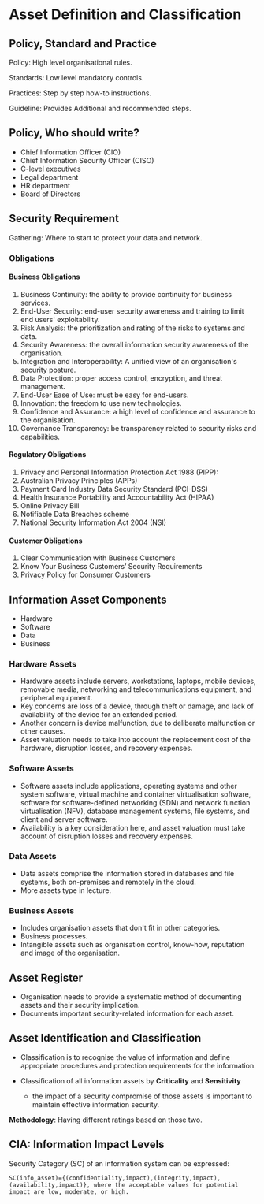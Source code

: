 # Asset Definition and Classification

## Policy, Standard and Practice

Policy: High level organisational rules.

Standards: Low level mandatory controls.

Practices: Step by step how-to instructions.

Guideline: Provides Additional and recommended steps.

## Policy, Who should write?

* Chief Information Officer (CIO)
* Chief Information Security Officer (CISO)
* C-level executives
* Legal department
* HR department
* Board of Directors

## Security Requirement

Gathering: Where to start to protect your data and network.

### Obligations

#### Business Obligations

1. Business Continuity: the ability to provide continuity for business services.
2. End-User Security: end-user security awareness and training to limit end users' exploitability.
3. Risk Analysis: the prioritization and rating of the risks to systems and data.
4. Security Awareness: the overall information security awareness of the organisation.
5. Integration and Interoperability: A unified view of an organisation's security posture.
6. Data Protection: proper access control, encryption, and threat management.
7. End-User Ease of Use: must be easy for end-users.
8. Innovation: the freedom to use new technologies.
9. Confidence and Assurance: a high level of confidence and assurance to the organisation.
10. Governance Transparency: be transparency related to security risks and capabilities.

#### Regulatory Obligations

1. Privacy and Personal Information Protection Act 1988 (PIPP):
2. Australian Privacy Principles (APPs)
3. Payment Card Industry Data Security Standard (PCI-DSS)
4. Health Insurance Portability and Accountability Act (HIPAA)
5. Online Privacy Bill
6. Notifiable Data Breaches scheme
7. National Security Information Act 2004 (NSI)

#### Customer Obligations

1. Clear Communication with Business Customers
2. Know Your Business Customers’ Security Requirements
3. Privacy Policy for Consumer Customers

## Information Asset Components

* Hardware
* Software
* Data
* Business

### Hardware Assets

* Hardware assets include servers, workstations, laptops, mobile devices, removable media, networking and telecommunications equipment, and peripheral equipment.
* Key concerns are loss of a device, through theft or damage, and lack of availability of the device for an extended period.
* Another concern is device malfunction, due to deliberate malfunction or other causes.
* Asset valuation needs to take into account the replacement cost of the hardware, disruption losses, and recovery expenses.

### Software Assets

* Software assets include applications, operating systems and other system software, virtual machine and container virtualisation software, software for software-defined networking (SDN) and network function virtualisation (NFV), database management systems, file systems, and client and server software.
* Availability is a key consideration here, and asset valuation must take account of disruption losses and recovery expenses.

### Data Assets

* Data assets comprise the information stored in databases and file systems, both on-premises and remotely in the cloud.
* More assets type in lecture.

### Business Assets

* Includes organisation assets that don't fit in other categories.
* Business processes.
* Intangible assets such as organisation control, know-how, reputation and image of the organisation.

## Asset Register

* Organisation needs to provide a systematic method of documenting assets and their security implication.
* Documents important security-related information for each asset.

## Asset Identification and Classification

* Classification is to recognise the value of information and define appropriate procedures and protection requirements for the information.

* Classification of all information assets by **Criticality** and **Sensitivity**
    * the impact of a security compromise of those assets is important to maintain effective information security.

**Methodology**: Having different ratings based on those two.

## CIA: Information Impact Levels

Security Category (SC) of an information system can be expressed:

```
SC(info_asset)={(confidentiality,impact),(integrity,impact),(availability,impact)}, where the acceptable values for potential impact are low, moderate, or high.
```
